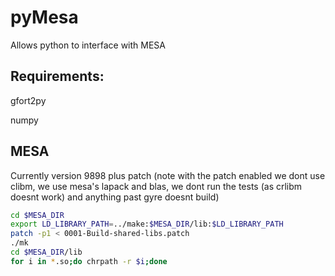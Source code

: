 # pyMesa
Allows python to interface with MESA

## Requirements:
gfort2py 

numpy

## MESA
Currently version 9898 plus patch (note with the patch enabled we dont use clibm, we use mesa's lapack and blas, we dont run the tests (as crlibm doesnt work) and anything past gyre doesnt build)

````bash
cd $MESA_DIR
export LD_LIBRARY_PATH=../make:$MESA_DIR/lib:$LD_LIBRARY_PATH
patch -p1 < 0001-Build-shared-libs.patch
./mk
cd $MESA_DIR/lib
for i in *.so;do chrpath -r $i;done
````


